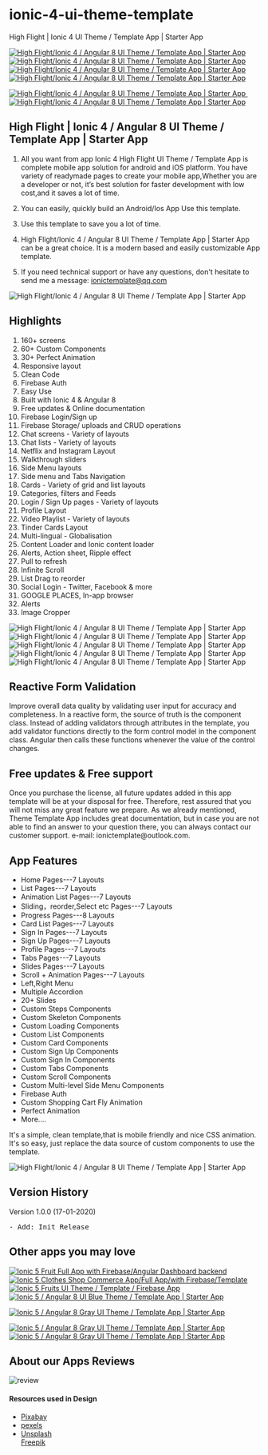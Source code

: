 # ionic-4-ui-theme-template
High Flight | Ionic 4 UI Theme / Template App | Starter App
<p>
    <a href="http://bit.ly/2sLLMeI" target="_blank">
        <img src="https://i.ibb.co/tBZ9p2t/high-flight-qrcodeandroid.jpg"
             alt="High Flight/Ionic 4 / Angular 8 UI Theme / Template App | Starter App" border="0">
    </a>
    <a href="http://bit.ly/3aowTQt"
       target="_blank">
        <img src="https://i.ibb.co/bBB51HW/high-flight-qrcodegoogle.jpg"
             alt="High Flight/Ionic 4 / Angular 8 UI Theme / Template App | Starter App" border="0">
    </a>
    <a href="https://preview.codecanyon.net/item/high-flight-ionic-4-ui-theme-template-app-starter-app/full_screen_preview/25551690"
       target="_blank">
        <img src="https://i.ibb.co/RzR2rq5/document1.jpg"
             alt="High Flight/Ionic 4 / Angular 8 UI Theme / Template App | Starter App" border="0">
    </a>
    <a href="https://codecanyon.net/user/captain96778" target="_blank">
        <img src="https://i.ibb.co/0nVhJKy/follow.jpg"
             alt="High Flight/Ionic 4 / Angular 8 UI Theme / Template App | Starter App" border="0">
    </a>
</p>

<p>
    <a href="mailto:ionictemplate@qq.com">
        <img src="https://i.ibb.co/sRS5npT/emailbtn.png"
             alt="High Flight/Ionic 4 / Angular 8 UI Theme / Template App | Starter App" border="0">
    </a>
    &nbsp;&nbsp;&nbsp;
    <a href="https://youtu.be/BqDLbsqp5qw" target="_blank">
        <img src="https://i.ibb.co/YhbBCDm/videobtn.png"
             alt="High Flight/Ionic 4 / Angular 8 UI Theme / Template App | Starter App" border="0">
    </a>
</p>

<h2><strong> High Flight | Ionic 4 / Angular 8 UI Theme / Template App | Starter App</strong></h2>
<ol>
    <li>
        <p>All you want from app Ionic 4 High Flight UI Theme / Template App is complete mobile app solution for
            android and iOS platform. You have variety of readymade pages to create
            your mobile app,Whether you are a developer or not, it’s best solution for faster development with low
            cost,and
            it saves a lot of time.</p>
    </li>
    <li>
        <p>You can easily, quickly build an Android/Ios App Use this template. </p>
    </li>
    <li>
        <p>Use this template to save you a lot of time.</p>
    </li>
    <li>
        <p>High Flight/Ionic 4 / Angular 8 UI Theme / Template App | Starter App can be a great choice. It is a modern
            based and easily customizable App template.</p>
    </li>
    <li><p>If you need technical support or have any questions, don't hesitate to send me a message:
        <a href="mailto:ionictemplate@qq.com">ionictemplate@qq.com</a></p></li>
</ol>
<img src="https://i.ibb.co/q04g1F4/high-main.gif"
     alt="High Flight/Ionic 4 / Angular 8 UI Theme / Template App | Starter App" border="0">

<h2><strong>Highlights</strong></h2>
<ol>
    <li>160+ screens</li>
    <li>60+ Custom Components</li>
    <li>30+ Perfect Animation</li>
    <li>Responsive layout</li>
    <li>Clean Code</li>
    <li>Firebase Auth</li>
    <li>Easy Use</li>
    <li>Built with Ionic 4 &amp; Angular 8</li>
    <li>Free updates &amp; Online documentation</li>
    <li>Firebase Login/Sign up</li>
    <li>Firebase Storage/ uploads and CRUD operations</li>
    <li>Chat screens - Variety of layouts</li>
    <li>Chat lists - Variety of layouts</li>
    <li>Netflix and Instagram Layout</li>
    <li>Walkthrough sliders</li>
    <li>Side Menu layouts</li>
    <li>Side menu and Tabs Navigation</li>
    <li>Cards - Variety of grid and list layouts</li>
    <li>Categories, filters and Feeds</li>
    <li> Login / Sign Up pages - Variety of layouts</li>
    <li> Profile Layout</li>
    <li> Video Playlist - Variety of layouts</li>
    <li> Tinder Cards Layout</li>
    <li> Multi-lingual - Globalisation</li>
    <li> Content Loader and Ionic content loader</li>
    <li> Alerts, Action sheet, Ripple effect</li>
    <li>Pull to refresh</li>
    <li>Infinite Scroll</li>
    <li>List Drag to reorder</li>
    <li>Social Login - Twitter, Facebook & more</li>
    <li>GOOGLE PLACES, In-app browser</li>
    <li> Alerts</li>
    <li>Image Cropper</li>
</ol>

<img src="https://i.ibb.co/VTmvnSY/high-card.gif" alt="High Flight/Ionic 4 / Angular 8 UI Theme / Template App | Starter App" border="0">
<img src="https://i.ibb.co/nCXw24q/high-profile.gif" alt="High Flight/Ionic 4 / Angular 8 UI Theme / Template App | Starter App" border="0">
<img src="https://i.ibb.co/1sXfftD/high-scroll.gif" alt="High Flight/Ionic 4 / Angular 8 UI Theme / Template App | Starter App" border="0">
<img src="https://i.ibb.co/gZPGtdT/high-shop.gif" alt="High Flight/Ionic 4 / Angular 8 UI Theme / Template App | Starter App" border="0">
<img src="https://i.ibb.co/gP8FFW9/high-slides.gif" alt="High Flight/Ionic 4 / Angular 8 UI Theme / Template App | Starter App" border="0">

<h2><strong>Reactive Form Validation</strong></h2>
<p>Improve overall data quality by validating user input for accuracy and completeness.
    In a reactive form, the source of truth is the component class. Instead of adding validators through attributes in
    the template, you add validator functions directly to the form control model in the component class. Angular then
    calls these functions whenever the value of the control changes.
<p>


<h2><strong>Free updates & Free support</strong></h2>
<p>Once you purchase the license, all future updates added in this app template will
    be at your disposal for free. Therefore, rest assured that you will not miss any
    great feature we prepare. As we already mentioned, Theme Template App includes great documentation,
    but in case you are not able to find an answer to your question there,
    you can always contact our customer support.
    e-mail: ionictemplate@outlook.com.<p>


<h2><strong>App Features</strong></h2>
<ul>
    <li>Home Pages---7 Layouts</li>
    <li>List Pages---7 Layouts</li>
    <li>Animation List Pages---7 Layouts</li>
    <li>Sliding，reorder,Select etc Pages---7 Layouts</li>
    <li>Progress Pages---8 Layouts</li>
    <li>Card List Pages---7 Layouts</li>
    <li>Sign In Pages---7 Layouts</li>
    <li>Sign Up Pages---7 Layouts</li>
    <li>Profile Pages---7 Layouts</li>
    <li>Tabs Pages---7 Layouts</li>
    <li>Slides Pages---7 Layouts</li>
    <li>Scroll + Animation Pages---7 Layouts</li>
    <li>Left,Right Menu</li>
    <li>Multiple Accordion</li>
    <li>20+ Slides</li>
    <li>Custom Steps Components</li>
    <li>Custom Skeleton Components</li>
    <li>Custom Loading Components</li>
    <li>Custom List Components</li>
    <li>Custom Card Components</li>
    <li>Custom Sign Up Components</li>
    <li>Custom Sign In Components</li>
    <li>Custom Tabs Components</li>
    <li>Custom Scroll Components</li>
    <li>Custom Multi-level Side Menu Components</li>
    <li>Firebase Auth</li>
    <li>Custom Shopping Cart Fly Animation</li>
    <li>Perfect Animation</li>
    <li>More....</li>
</ul>
<p>It's a simple, clean template,that is mobile friendly and nice CSS animation.
    It's so easy, just replace the data source of custom components to use the template.</p>

<img alt="High Flight/Ionic 4 / Angular 8 UI Theme / Template App | Starter App"
     src="https://i.ibb.co/25yt8ND/01introduce.jpg" alt="01introduce" border="0">

<h2><strong>Version History</strong></h2>
<p>Version 1.0.0 (17-01-2020)</p>
<pre>
- Add: Init Release
</pre>

<h2><strong>Other apps you may love</strong></h2>
<a href="https://codecanyon.net/item/ionic5-fruit-app-with-firebase/24448819" target="_blank">
    <img src="https://i.ibb.co/4Ps2PGQ/fruits.png" alt="Ionic 5 Fruit Full App with Firebase/Angular Dashboard backend"
         border="0">
</a>
<a href="https://codecanyon.net/item/ionic-5-clothes-shop-commerce-appfull-appwith-firebasetemplate/25426884"
   target="_blank">
    <img src="https://i.ibb.co/ncRXGGN/clothetemplate.png"
         alt="Ionic 5 Clothes Shop Commerce App/Full App/with Firebase/Template" border="0">
</a>

<a href="https://codecanyon.net/item/ionic-5-fruits-ui-theme-template-firebase-app/25382959" target="_blank">
    <img src="https://i.ibb.co/QNMWP9c/fruittemplate1.png"
         alt="Ionic 5 Fruits UI Theme / Template / Firebase App" border="0">
</a>


<a href="https://codecanyon.net/item/ionic-5-angular-8-ui-blue-theme-template-app-starter-app/25179998" target="_blank">
    <img src="https://i.ibb.co/TPNQDnJ/bluetemplate.png"
         alt="Ionic 5 / Angular 8 UI Blue Theme / Template App | Starter App" border="0">
</a>

<a href="https://codecanyon.net/item/ionic-5-angular-8-gray-ui-theme-template-app-starter-app/25267829"
   target="_blank">
    <img src="https://i.ibb.co/tJmQ3VF/graytemplate.png"
         alt="Ionic 5 / Angular 8 Gray UI Theme / Template App | Starter App" border="0">
</a>

<a href="https://codecanyon.net/item/ionic-5-angular-8-dark-ui-theme-template-app-starter-app/25261503"
   target="_blank">
    <img src="https://i.ibb.co/2W3K9gN/darktemplate.png"
         alt="Ionic 5 / Angular 8 Gray UI Theme / Template App | Starter App" border="0">
</a>
<a href="https://codecanyon.net/item/ionic-5-angular-8-red-ui-theme-template-app-starter-app/25287143"
   target="_blank">
    <img src="https://i.ibb.co/c3VsYJ8/redtemplate.png"
         alt="Ionic 5 / Angular 8 Gray UI Theme / Template App | Starter App" border="0">
</a>

<h2><strong>About our Apps Reviews</strong></h2>
<img src="https://i.ibb.co/jVxZWv9/review.jpg" alt="review" border="0">
<h4><strong>Resources used in Design</strong></h4>
<ul>
    <li><a href="https://pixabay.com/" target="_blank">Pixabay</a></li>
    <li><a href="https://www.pexels.com" target="_blank">pexels</a></li>
    <li><a href="https://unsplash.com/" target="_blank">Unsplash</a></li>
    <a href="http://www.freepik.com" target="_blank">Freepik</a>
</ul>
